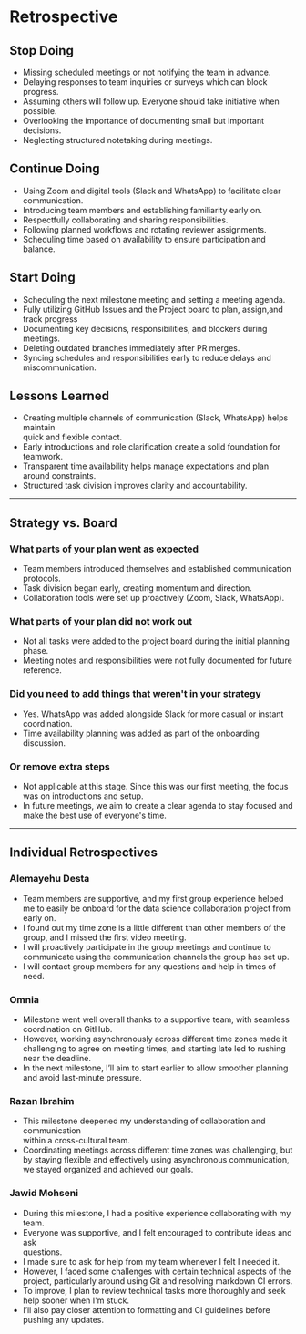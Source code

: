 # Retrospective

## Stop Doing

- Missing scheduled meetings or not notifying the team in advance.  
- Delaying responses to team inquiries or surveys which can block progress.  
- Assuming others will follow up. Everyone should take initiative when possible.
- Overlooking the importance of documenting small but important decisions.  
- Neglecting structured notetaking during meetings.  

## Continue Doing

- Using Zoom and digital tools (Slack and WhatsApp) to facilitate clear communication.
- Introducing team members and establishing familiarity early on.  
- Respectfully collaborating and sharing responsibilities.  
- Following planned workflows and rotating reviewer assignments.  
- Scheduling time based on availability to ensure participation and balance.  

## Start Doing

- Scheduling the next milestone meeting and setting a meeting agenda.  
- Fully utilizing GitHub Issues and the Project board to plan, assign,and track progress
- Documenting key decisions, responsibilities, and blockers during meetings.  
- Deleting outdated branches immediately after PR merges.  
- Syncing schedules and responsibilities early to reduce delays and miscommunication.

## Lessons Learned

- Creating multiple channels of communication (Slack, WhatsApp) helps maintain  
  quick and flexible contact.  
- Early introductions and role clarification create a solid foundation for teamwork.
- Transparent time availability helps manage expectations and plan around constraints.
- Structured task division improves clarity and accountability.  

---

## Strategy vs. Board

### What parts of your plan went as expected

- Team members introduced themselves and established communication protocols.  
- Task division began early, creating momentum and direction.  
- Collaboration tools were set up proactively (Zoom, Slack, WhatsApp).  

### What parts of your plan did not work out

- Not all tasks were added to the project board during the initial planning phase.
- Meeting notes and responsibilities were not fully documented for future reference.

### Did you need to add things that weren't in your strategy

- Yes. WhatsApp was added alongside Slack for more casual or instant coordination.
- Time availability planning was added as part of the onboarding discussion.  

### Or remove extra steps

- Not applicable at this stage. Since this was our first meeting, the focus was
  on introductions and setup.  
- In future meetings, we aim to create a clear agenda to stay focused and  
  make the best use of everyone's time.  

---

## Individual Retrospectives

### Alemayehu Desta

- Team members are supportive, and my first group experience helped me to easily
  be onboard for the data science collaboration project from early on.
- I found out my time zone is a little different than other members of the group,
  and I missed the first video meeting.
- I will proactively participate in the group meetings and continue to communicate
  using the communication channels the group has set up.  
- I will contact group members for any questions and help in times of need.

### Omnia

- Milestone went well overall thanks to a supportive team, with seamless  
  coordination on GitHub.  
- However, working asynchronously across different time zones made it challenging
  to agree on meeting times, and starting late led to rushing near the deadline.
- In the next milestone, I’ll aim to start earlier to allow smoother planning and
  avoid last-minute pressure.

### Razan Ibrahim

- This milestone deepened my understanding of collaboration and communication  
  within a cross-cultural team.  
- Coordinating meetings across different time zones was challenging, but by staying
  flexible and effectively using asynchronous communication, we stayed organized
  and achieved our goals.

### Jawid Mohseni

- During this milestone, I had a positive experience collaborating with my team.
- Everyone was supportive, and I felt encouraged to contribute ideas and ask  
  questions.  
- I made sure to ask for help from my team whenever I felt I needed it.  
- However, I faced some challenges with certain technical aspects of the project,
  particularly around using Git and resolving markdown CI errors.  
- To improve, I plan to review technical tasks more thoroughly and seek help sooner
  when I'm stuck.  
- I’ll also pay closer attention to formatting and CI guidelines before pushing any
  updates.
